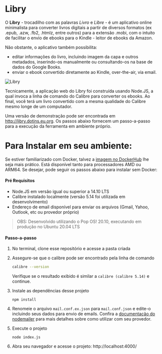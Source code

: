# Libry

O **Libry** - trocadilho com as palavras *Livro* e *Libre* - é um aplicativo online minimalista para converter livros digitais a partir de diversos formatos (ex .epub, .azw, .fb2, .htmlz, entre outros) para a extensão .mobi, com o intuito de facilitar o envio de ebooks para o Kindle - leitor de ebooks da Amazon.

Não obstante, o aplicativo também possibilita:

- editar informações do livro, incluindo imagem da capa e outros metadados, inserindo-os manualmente ou consultando-os na base de dados do Google Books.
- enviar o ebook convertido diretamente ao Kindle, over-the-air, via email.



![Libry](https://i.imgur.com/8NHBBKl.jpg)



Tecnicamente, a aplicação web do Libry foi construída usando Node.JS, a qual invoca a linha de comando do Calibre para converter os ebooks. Ao final, você terá um livro convertido com a mesma qualidade do Calibre mesmo longe de um computador. 

Uma versão de demonstração pode ser encontrada em http://libry.dotins.eu.org. Os passos abaixo fornecem um passo-a-passo para a execução da ferramenta em ambiente próprio. 



# Para Instalar em seu ambiente:

Se estiver familiarizado com Docker, talvez a [imagem no DockerHub](https://hub.docker.com/r/martindoug/libry) lhe seja mais prático. Está disponível tanto para processadores AMD ou ARM64. Se desejar, pode seguir os passos abaixo para instalar sem Docker:



#### Pré Requisitos

- Node.JS em versão igual ou superior a 14.10 LTS
- Calibre instalado localmente (versão 5.14 foi utilizada em desenvolvimento)
- Endereço de email disponível para enviar os arquivos (Gmail, Yahoo, Outlook, etc ou provedor próprio)

> OBS: Desenvolvido utilizando o Pop OS! 20.10, executando em produção no Ubuntu 20.04 LTS



#### Passo-a-passo

1. No terminal, clone esse repositório e acesse a pasta criada

2. Assegure-se que o calibre pode ser encontrado pela linha de comando

   ```sh
   calibre --version
   ```

   Verifique se o resultado exibido é similar a `calibre (calibre 5.14)` e continue.
   
3. Instale as dependências desse projeto

   ```
   npm install
   ```

4. Renomeie o arquivo `mail.conf.ex.json` para `mail.conf.json` e edite-o incluindo seus dados para envio de emails. Confira a [documentação do nodemailer](https://nodemailer.com/smtp/well-known/) para mais detalhes sobre como utilizar com seu provedor.

5. Execute o projeto

   ```
   node index.js
   ```

6. Abra seu navegador e acesse o projeto: http://localhost:4000/


